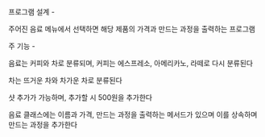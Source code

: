 프로그램 설계 -

주어진 음료 메뉴에서 선택하면 해당 제품의 가격과 만드는 과정을 출력하는 프로그램

주 기능 -

음료는 커피와 차로 분류되며, 커피는 에스프레소, 아메리카노, 라떼로 다시 분류된다

차는 뜨거운 차와 차가운 차로 분류된다

샷 추가가 가능하며, 추가할 시 500원을 추가한다


음료 클래스에는 이름과 가격, 만드는 과정을 출력하는 메서드가 있으며 이를 상속하며 만드는 과정을 추가한다
